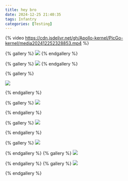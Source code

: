 ```yaml
---
title: hey bro
date: 2024-12-25 21:40:35
tags: Infantry
categories: [Testing]
---
```


{% video https://cdn.jsdelivr.net/gh/Apollo-kernel/PicGo-kernel/media202412252328853.mp4 %}

<!-- more -->

{% gallery %}
![](https://cdn.jsdelivr.net/gh/Apollo-kernel/PicGo-kernel/media202412252307988.jpg)
{% endgallery %}

{% gallery %}
![](https://cdn.jsdelivr.net/gh/Apollo-kernel/PicGo-kernel/media202412252308973.jpg)
{% endgallery %}

{% gallery %}

![](https://cdn.jsdelivr.net/gh/Apollo-kernel/PicGo-kernel/media202412252309111.jpg)

{% endgallery %}

{% gallery %}
![](https://cdn.jsdelivr.net/gh/Apollo-kernel/PicGo-kernel/media202412252311118.jpg)

{% endgallery %}

{% gallery %}
![](https://cdn.jsdelivr.net/gh/Apollo-kernel/PicGo-kernel/media202412252311034.jpg)

{% endgallery %}

{% gallery %}
![](https://cdn.jsdelivr.net/gh/Apollo-kernel/PicGo-kernel/media202412252311163.jpg)

{% endgallery %}
{% gallery %}
![](https://cdn.jsdelivr.net/gh/Apollo-kernel/PicGo-kernel/media202412252312930.jpg)

{% endgallery %}
{% gallery %}
![](https://cdn.jsdelivr.net/gh/Apollo-kernel/PicGo-kernel/media202412252312365.jpg)

{% endgallery %}
